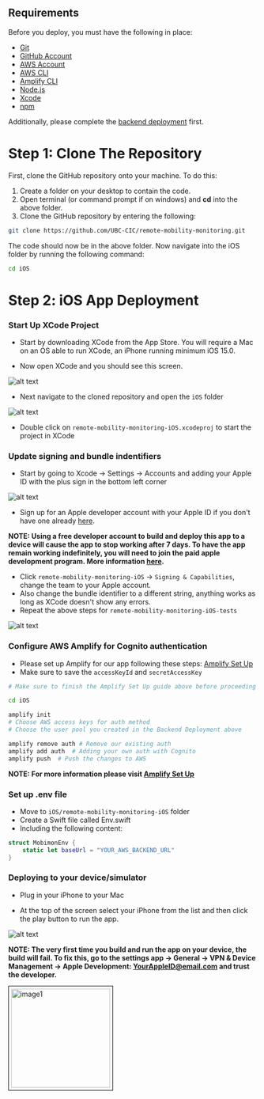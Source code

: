 ## Requirements

Before you deploy, you must have the following in place:

- [Git](https://git-scm.com/)
- [GitHub Account](https://github.com/)
- [AWS Account](https://aws.amazon.com/account/)
- [AWS CLI](https://docs.amplify.aws/cli/)
- [Amplify CLI](https://docs.amplify.aws/cli/)
- [Node.js](https://nodejs.org/en/)
- [Xcode](https://developer.apple.com/xcode/)
- [npm](https://docs.npmjs.com/getting-started)

Additionally, please complete the [backend deployment](./DeploymentGuide.md) first.

# Step 1: Clone The Repository

First, clone the GitHub repository onto your machine. To do this:

1. Create a folder on your desktop to contain the code.
2. Open terminal (or command prompt if on windows) and **cd** into the above folder.
3. Clone the GitHub repository by entering the following:

```bash
git clone https://github.com/UBC-CIC/remote-mobility-monitoring.git
```

The code should now be in the above folder. Now navigate into the iOS folder by running the following command:

```bash
cd iOS
```

# Step 2: iOS App Deployment

### Start Up XCode Project

- Start by downloading XCode from the App Store. You will require a Mac on an OS able to run XCode, an iPhone running minimum iOS 15.0.

- Now open XCode and you should see this screen.

![alt text](images/xcode_startup.png)

- Next navigate to the cloned repository and open the `iOS` folder

![alt text](images/xcode_find_project.png)

- Double click on `remote-mobility-monitoring-iOS.xcodeproj` to start the project in XCode

### Update signing and bundle indentifiers

- Start by going to Xcode -> Settings -> Accounts and adding your Apple ID with the plus sign in the bottom left corner

![alt text](images/xcode_add_account.png)

- Sign up for an Apple developer account with your Apple ID if you don't have one already [here](https://developer.apple.com/account/#!/welcome).

**NOTE: Using a free developer account to build and deploy this app to a device will cause the app to stop working after 7 days. To have the app remain working indefinitely, you will need to join the paid apple development program. More information [here](https://developer.apple.com/programs/enroll/).**

- Click `remote-mobility-monitoring-iOS` -> `Signing & Capabilities`, change the team to your Apple account.
- Also change the bundle identifier to a different string, anything works as long as XCode doesn't show any errors.
- Repeat the above steps for `remote-mobility-monitoring-iOS-tests`

![alt text](images/xcode_configure_signing.png)

### Configure AWS Amplify for Cognito authentication

- Please set up Amplify for our app following these steps: [Amplify Set Up](https://docs.amplify.aws/lib/project-setup/prereq/q/platform/ios/)
- Make sure to save the `accessKeyId` and `secretAccessKey`

```bash
# Make sure to finish the Amplify Set Up guide above before proceeding

cd iOS

amplify init
# Choose AWS access keys for auth method
# Choose the user pool you created in the Backend Deployment above

amplify remove auth # Remove our existing auth
amplify add auth  # Adding your own auth with Cognito
amplify push  # Push the changes to AWS
```

**NOTE: For more information please visit [Amplify Set Up](https://docs.amplify.aws/lib/q/platform/ios/)**

### Set up .env file

- Move to `iOS/remote-mobility-monitoring-iOS` folder
- Create a Swift file called Env.swift
- Including the following content:

```swift
struct MobimonEnv {
    static let baseUrl = "YOUR_AWS_BACKEND_URL"
}
```

### Deploying to your device/simulator

- Plug in your iPhone to your Mac

- At the top of the screen select your iPhone from the list and then click the play button to run the app.

![alt text](images/xcode_load_app.png)

**NOTE: The very first time you build and run the app on your device, the build will fail. To fix this, go to the settings app -> General -> VPN & Device Management -> Apple Development: YourAppleID@email.com and trust the developer.**

<img src="./images/iphone_health_access.png" alt="image1" width="200" style="border: 1px solid black; padding: 5px;">
